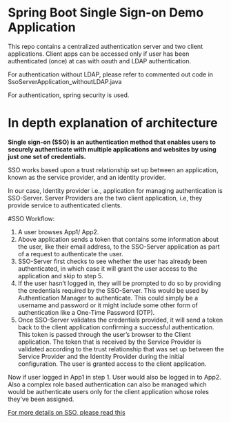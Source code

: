 # Spring Boot Single Sign-on Demo Application

This repo contains a centralized authentication server and two client applications.
Client apps can be accessed only if user has been authenticated (once) at cas with oauth and LDAP authentication.

For authentication without LDAP, please refer to commented out code in SsoServerApplication_withoutLDAP.java

For authentication, spring security is used.

# In depth explanation of architecture

<b>Single sign-on (SSO) is an authentication method that enables users to securely authenticate with multiple applications and websites by using just one set of credentials.</b>

SSO works based upon a trust relationship set up between an application, known as the service provider, and an identity provider.

In our case, Identity provider i.e., application for managing authentication is SSO-Server.
Server Providers are the two client application, i.e, they provide service to authenticated clients.

#SSO Workflow:
1. A user browses App1/ App2.
2. Above application sends a token that contains some information about the user, like their email address, to the SSO-Server application as part of a request to authenticate the user.
3. SSO-Server first checks to see whether the user has already been authenticated, in which case it will grant the user access to the application and skip to step 5.
4. If the user hasn’t logged in, they will be prompted to do so by providing the credentials required by the SSO-Server. This would be used by Authentication Manager to authenticate. 
This could simply be a username and password or it might include some other form of authentication like a One-Time Password (OTP).
5. Once SSO-Server validates the credentials provided, it will send a token back to the client application confirming a successful authentication.
This token is passed through the user’s browser to the Client application.
The token that is received by the Service Provider is validated according to the trust relationship that was set up between the Service Provider and the Identity Provider during the initial configuration.
The user is granted access to the client application.

Now if user logged in App1 in step 1. User would also be logged in to App2.
Also a complex role based authentication can also be managed which would be authenticate users only for the client application whose roles they've been assigned.

<a href="https://www.onelogin.com/learn/how-single-sign-on-works">For more details on SSO, please read this </a>